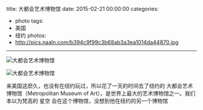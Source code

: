 title: 大都会艺术博物馆
date: 2015-02-21 00:00:00
categories:
- photo
tags:
- 美国
- 纽约
photos:
- http://pics.naaln.com/b394c9f99c3b68ab3a3ea1014da44870.jpg
---

![大都会艺术博物馆](http://pics.naaln.com/9cbcbc3e6be1569a71fa1fa94ef9ca69.jpg)

![大都会艺术博物馆](http://pics.naaln.com/85f837786767d5a9786d98e584f46a66.jpg)

来美国这麽久，也没有在纽约玩过，所以花了一天的时间去了纽约的 大都会艺术博物馆（Metropolitan Museum of Art），是世界上最大的艺术博物馆之一。我们本以为梵高的 星空 会在这个博物馆，没想到他在纽约的另一个博物馆